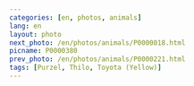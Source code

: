 ```yaml
---
categories: [en, photos, animals]
lang: en
layout: photo
next_photo: /en/photos/animals/P0000018.html
picname: P0000380
prev_photo: /en/photos/animals/P0000221.html
tags: [Purzel, Thilo, Toyota (Yellow)]
---
```

